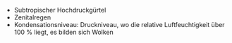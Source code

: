 
- Subtropischer Hochdruckgürtel
- Zenitalregen
- Kondensationsniveau: Druckniveau, wo die relative Luftfeuchtigkeit über 100 % liegt, es bilden sich Wolken